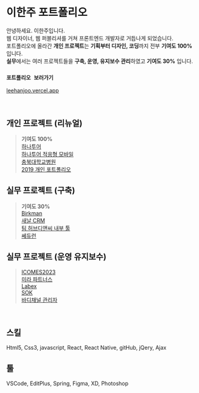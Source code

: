 # 이한주 포트폴리오

안녕하세요. 이한주입니다.<br />
웹 디자이너, 웹 퍼블리셔를 거쳐 프론트엔드 개발자로 거듭나게 되었습니다.<br />
포트폴리오에 올라간 **개인 프로젝트**는 **기획부터 디자인, 코딩**까지 전부 **기여도 100%** 입니다.<br />
**실무**에서는 여러 프로젝트들을 **구축, 운영, 유지보수 관리**하였고 **기여도 30%** 입니다.

### `포트폴리오 보러가기`
[leehanjoo.vercel.app](https://leehanjoo.vercel.app/)

<br />

## 개인 프로젝트 (리뉴얼)
> **기여도 100%** <br />
[하나투어](http://leehanjoo.dothome.co.kr/)<br />
[하나투어 적응형 모바일](http://leehanjoo.dothome.co.kr/mo_index.html)<br />
[충북대학교병원](http://leehanjoo2.dothome.co.kr/)<br />
[2019 개인 포트폴리오](http://leehanjoo3.dothome.co.kr/)

## 실무 프로젝트 (구축)
> **기여도 30%** <br />
[Birkman](https://birkmankorea.co.kr/)<br />
[새날 CRM](http://www.salesmac.com/employee/login)<br />
[팀 허브디앤씨 내부 툴](http://teamhubdnc.com/)<br />
[쎄듀런](https://cedulearn.com/)

## 실무 프로젝트 (운영 유지보수)
> [ICOMES2023](https://icomes.or.kr/)<br />
[미라 파트너스](https://www.mirapartners.im/)<br />
[Labex](https://labex.kr/goods/goods_list.php)<br />
[SOK](https://sokorea.or.kr/)<br />
[바디채널 관리자]()

<br />

## 스킬
Html5, Css3, javascript, React, React Native, gitHub, jQery, Ajax 

## 툴
VSCode, EditPlus, Spring, Figma, XD, Photoshop